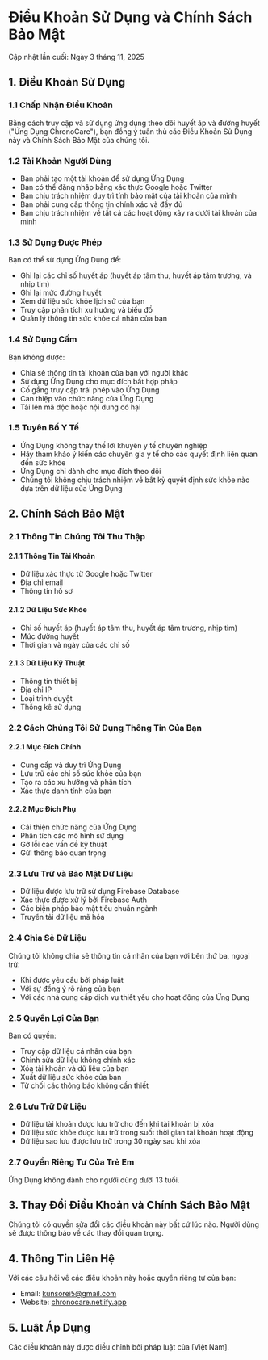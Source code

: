 <!-- src/assets/terms/terms-privacy-policy.md -->
<!-- this file is currently NOT used because of issues with Renderer. The content is hardcoded in src/pages/TermsPrivacyPolicy.tsx -->

# Điều Khoản Sử Dụng và Chính Sách Bảo Mật

Cập nhật lần cuối: Ngày 3 tháng 11, 2025

## 1. Điều Khoản Sử Dụng

### 1.1 Chấp Nhận Điều Khoản

Bằng cách truy cập và sử dụng ứng dụng theo dõi huyết áp và đường huyết ("Ứng Dụng ChronoCare"), bạn đồng ý tuân thủ các Điều Khoản Sử Dụng này và Chính Sách Bảo Mật của chúng tôi.

### 1.2 Tài Khoản Người Dùng

- Bạn phải tạo một tài khoản để sử dụng Ứng Dụng
- Bạn có thể đăng nhập bằng xác thực Google hoặc Twitter
- Bạn chịu trách nhiệm duy trì tính bảo mật của tài khoản của mình
- Bạn phải cung cấp thông tin chính xác và đầy đủ
- Bạn chịu trách nhiệm về tất cả các hoạt động xảy ra dưới tài khoản của mình

### 1.3 Sử Dụng Được Phép

Bạn có thể sử dụng Ứng Dụng để:

- Ghi lại các chỉ số huyết áp (huyết áp tâm thu, huyết áp tâm trương, và nhịp tim)
- Ghi lại mức đường huyết
- Xem dữ liệu sức khỏe lịch sử của bạn
- Truy cập phân tích xu hướng và biểu đồ
- Quản lý thông tin sức khỏe cá nhân của bạn

### 1.4 Sử Dụng Cấm

Bạn không được:

- Chia sẻ thông tin tài khoản của bạn với người khác
- Sử dụng Ứng Dụng cho mục đích bất hợp pháp
- Cố gắng truy cập trái phép vào Ứng Dụng
- Can thiệp vào chức năng của Ứng Dụng
- Tải lên mã độc hoặc nội dung có hại

### 1.5 Tuyên Bố Y Tế

- Ứng Dụng không thay thế lời khuyên y tế chuyên nghiệp
- Hãy tham khảo ý kiến các chuyên gia y tế cho các quyết định liên quan đến sức khỏe
- Ứng Dụng chỉ dành cho mục đích theo dõi
- Chúng tôi không chịu trách nhiệm về bất kỳ quyết định sức khỏe nào dựa trên dữ liệu của Ứng Dụng

## 2. Chính Sách Bảo Mật

### 2.1 Thông Tin Chúng Tôi Thu Thập

#### 2.1.1 Thông Tin Tài Khoản

- Dữ liệu xác thực từ Google hoặc Twitter
- Địa chỉ email
- Thông tin hồ sơ

#### 2.1.2 Dữ Liệu Sức Khỏe

- Chỉ số huyết áp (huyết áp tâm thu, huyết áp tâm trương, nhịp tim)
- Mức đường huyết
- Thời gian và ngày của các chỉ số

#### 2.1.3 Dữ Liệu Kỹ Thuật

- Thông tin thiết bị
- Địa chỉ IP
- Loại trình duyệt
- Thống kê sử dụng

### 2.2 Cách Chúng Tôi Sử Dụng Thông Tin Của Bạn

#### 2.2.1 Mục Đích Chính

- Cung cấp và duy trì Ứng Dụng
- Lưu trữ các chỉ số sức khỏe của bạn
- Tạo ra các xu hướng và phân tích
- Xác thực danh tính của bạn

#### 2.2.2 Mục Đích Phụ

- Cải thiện chức năng của Ứng Dụng
- Phân tích các mô hình sử dụng
- Gỡ lỗi các vấn đề kỹ thuật
- Gửi thông báo quan trọng

### 2.3 Lưu Trữ và Bảo Mật Dữ Liệu

- Dữ liệu được lưu trữ sử dụng Firebase Database
- Xác thực được xử lý bởi Firebase Auth
- Các biện pháp bảo mật tiêu chuẩn ngành
- Truyền tải dữ liệu mã hóa

### 2.4 Chia Sẻ Dữ Liệu

Chúng tôi không chia sẻ thông tin cá nhân của bạn với bên thứ ba, ngoại trừ:

- Khi được yêu cầu bởi pháp luật
- Với sự đồng ý rõ ràng của bạn
- Với các nhà cung cấp dịch vụ thiết yếu cho hoạt động của Ứng Dụng

### 2.5 Quyền Lợi Của Bạn

Bạn có quyền:

- Truy cập dữ liệu cá nhân của bạn
- Chỉnh sửa dữ liệu không chính xác
- Xóa tài khoản và dữ liệu của bạn
- Xuất dữ liệu sức khỏe của bạn
- Từ chối các thông báo không cần thiết

### 2.6 Lưu Trữ Dữ Liệu

- Dữ liệu tài khoản được lưu trữ cho đến khi tài khoản bị xóa
- Dữ liệu sức khỏe được lưu trữ trong suốt thời gian tài khoản hoạt động
- Dữ liệu sao lưu được lưu trữ trong 30 ngày sau khi xóa

### 2.7 Quyền Riêng Tư Của Trẻ Em

Ứng Dụng không dành cho người dùng dưới 13 tuổi.

## 3. Thay Đổi Điều Khoản và Chính Sách Bảo Mật

Chúng tôi có quyền sửa đổi các điều khoản này bất cứ lúc nào. Người dùng sẽ được thông báo về các thay đổi quan trọng.

## 4. Thông Tin Liên Hệ

Với các câu hỏi về các điều khoản này hoặc quyền riêng tư của bạn:

- Email: <kunsorei5@gmail.com>
- Website: [chronocare.netlify.app](https://chronocare.netlify.app)

## 5. Luật Áp Dụng

Các điều khoản này được điều chỉnh bởi pháp luật của [Việt Nam].
